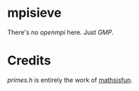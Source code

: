 mpisieve
========

There's no *openmpi* here. Just *GMP*.

Credits
======== 

*primes.h* is entirely the work of [mathsisfun](http://www.mathsisfun.com/includes/primes-to-100k.zip "mathsisfun").
